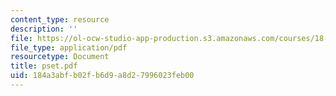 ```yaml
---
content_type: resource
description: ''
file: https://ol-ocw-studio-app-production.s3.amazonaws.com/courses/18-152-introduction-to-partial-differential-equations-fall-2005/184a3abfb02fb6d9a8d27996023feb00_pset.pdf
file_type: application/pdf
resourcetype: Document
title: pset.pdf
uid: 184a3abf-b02f-b6d9-a8d2-7996023feb00
---
```

